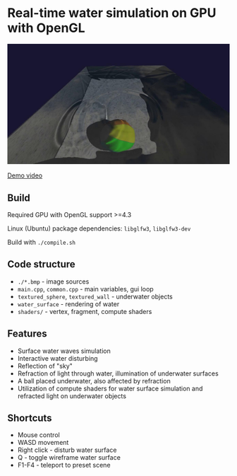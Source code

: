 # Real-time water simulation on GPU with OpenGL

<img src=preview.jpg>

[Demo video](https://drive.google.com/file/d/1ceq8epG3ap6ilOAaniNcN8ybwiKUQOhA/view?usp=sharing)

## Build

Required GPU with OpenGL support >=4.3

Linux (Ubuntu) package dependencies: `libglfw3`, `libglfw3-dev`

Build with `./compile.sh`

## Code structure

* `./*.bmp` - image sources
* `main.cpp`, `common.cpp` - main variables, gui loop
* `textured_sphere`, `textured_wall` - underwater objects
* `water_surface` - rendering of water
* `shaders/` - vertex, fragment, compute shaders

## Features

* Surface water waves simulation
* Interactive water disturbing
* Reflection of "sky"
* Refraction of light through water, illumination of underwater surfaces
* A ball placed underwater, also affected by refraction
* Utilization of compute shaders for water surface simulation and refracted light on underwater objects

## Shortcuts

* Mouse control
* WASD movement
* Right click - disturb water surface
* Q - toggle wireframe water surface
* F1-F4 - teleport to preset scene
